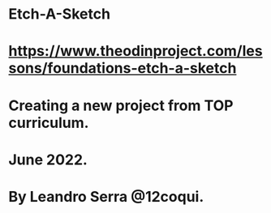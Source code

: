 # Etch-A-Sketch
# https://www.theodinproject.com/lessons/foundations-etch-a-sketch
# Creating a new project from TOP curriculum.
# June 2022.
# By Leandro Serra @12coqui.